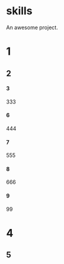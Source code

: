 # skills
An awesome project.
# 1
## 2
#### 3
333
#### 6
444
#### 7
555
#### 8
666
#### 9
99
# 4
## 5